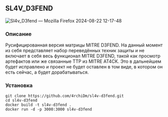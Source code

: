 ## SL4V_D3FEND

![Sl4v_D3fend — Mozilla Firefox 2024-08-22 12-17-48](https://github.com/user-attachments/assets/43f3625b-2858-45b4-9eb6-d702f2302703)

### Описание
Русифицированная версия матрицы MITRE D3FEND. 
На данный момент из себя представляет набор переведённых техник защиты и не включает в себя весь функционал MITRE D3FEND, такой как просмотр артефактов или же связанные TTP из MITRE AT4CK. Это в дальнейшем будет исправлено и проект не будет оставлен в том виде, в котором он есть сейчас, а будет дорабатываться.

### Установка
```
git clone https://github.com/4rchiDm/sl4v-d3fend.git
cd sl4v-d3fend
docker build -t sl4v-d3fend .
docker run -d -p 3000:3000 sl4v-d3fend
```
